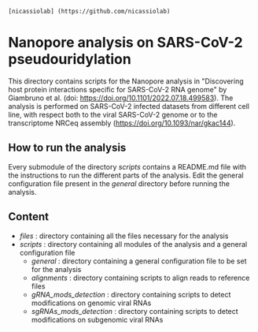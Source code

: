 `[nicassiolab] (https://github.com/nicassiolab)`

# Nanopore analysis on SARS-CoV-2 pseudouridylation 

This directory contains scripts for the Nanopore analysis in "Discovering host protein interactions specific for SARS-CoV-2 RNA genome" by Giambruno et al. (doi: https://doi.org/10.1101/2022.07.18.499583). The analysis is performed on SARS-CoV-2 infected datasets from different cell line, with respect both to the viral SARS-CoV-2 genome or to the transcriptome NRCeq assembly (https://doi.org/10.1093/nar/gkac144). 

## How to run the analysis
Every submodule of the directory *scripts* contains a README.md file with the instructions to run the different parts of the analysis.
Edit the general configuration file present in the *general* directory before running the analysis.

## Content
* *files* : directory containing all the files necessary for the analysis
* *scripts* : directory containing all modules of the analysis and a general configuration file
  * *general* : directory containing a general configuration file to be set for the analysis
  * *alignments* : directory containing scripts to align reads to reference files
  * *gRNA_mods_detection* : directory containing scripts to detect modifications on genomic viral RNAs
  * *sgRNAs_mods_detection* : directory containing scripts to detect modifications on subgenomic viral RNAs
